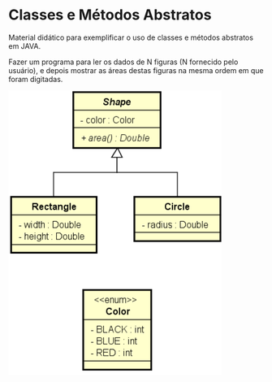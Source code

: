 # Classes e Métodos Abstratos
Material didático para exemplificar o uso de classes e métodos abstratos em JAVA.

Fazer um programa para ler os dados de N figuras (N fornecido pelo usuário), e depois mostrar as áreas destas figuras na mesma ordem em que foram digitadas.

<img src="ClassDiagram.PNG">
